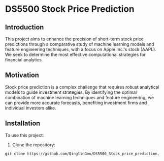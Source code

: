 # DS5500 Stock Price Prediction

## Introduction
This project aims to enhance the precision of short-term stock price predictions through a comparative study of machine learning models and feature engineering techniques, with a focus on Apple Inc.'s stock (AAPL). We seek to determine the most effective computational strategies for financial analytics.

## Motivation
Stock price prediction is a complex challenge that requires robust analytical models to guide investment strategies. By identifying the optimal combination of machine learning techniques and feature engineering, we can provide more accurate forecasts, benefiting investment firms and individual investors alike.

## Installation
To use this project:
1. Clone the repository:

```
git clone https://github.com/QinglinGou/DS5500_Stock_price_prediction.
```

